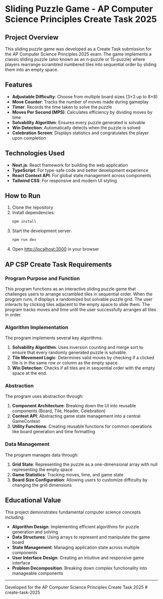 # Sliding Puzzle Game - AP Computer Science Principles Create Task 2025

## Project Overview

This sliding puzzle game was developed as a Create Task submission for the AP Computer Science Principles 2025 exam. The game implements a classic sliding puzzle (also known as an n-puzzle or 15-puzzle) where players rearrange scrambled numbered tiles into sequential order by sliding them into an empty space.

## Features

- **Adjustable Difficulty**: Choose from multiple board sizes (3×3 up to 8×8)
- **Move Counter**: Tracks the number of moves made during gameplay
- **Timer**: Records the time taken to solve the puzzle
- **Moves Per Second (MPS)**: Calculates efficiency by dividing moves by time
- **Solvability Algorithm**: Ensures every puzzle generated is solvable
- **Win Detection**: Automatically detects when the puzzle is solved
- **Celebration Screen**: Displays statistics and congratulates the player upon completion

## Technologies Used

- **Next.js**: React framework for building the web application
- **TypeScript**: For type-safe code and better development experience
- **React Context API**: For global state management across components
- **Tailwind CSS**: For responsive and modern UI styling

## How to Run

1. Clone the repository
2. Install dependencies:
   ```bash
   npm install
   ```
3. Start the development server:
   ```bash
   npm run dev
   ```
4. Open [http://localhost:3000](http://localhost:3000) in your browser

## AP CSP Create Task Requirements

### Program Purpose and Function
This program functions as an interactive sliding puzzle game that challenges users to arrange scrambled tiles in sequential order. When the program runs, it displays a randomized but solvable puzzle grid. The user interacts by clicking tiles adjacent to the empty space to slide them. The program tracks moves and time until the user successfully arranges all tiles in order.

### Algorithm Implementation
The program implements several key algorithms:

1. **Solvability Algorithm**: Uses inversion counting and merge sort to ensure that every randomly generated puzzle is solvable.
2. **Tile Movement Logic**: Determines valid moves by checking if a clicked tile is in the same row or column as the empty space.
3. **Win Detection**: Checks if all tiles are in sequential order with the empty space at the end.

### Abstraction
The program uses abstraction through:

1. **Component Architecture**: Breaking down the UI into reusable components (Board, Tile, Header, Celebration)
2. **Context API**: Abstracting game state management into a central GameContext
3. **Utility Functions**: Creating reusable functions for common operations like board generation and time formatting

### Data Management
The program manages data through:

1. **Grid State**: Representing the puzzle as a one-dimensional array with null representing the empty space
2. **Game Statistics**: Tracking moves, time, and game state
3. **Board Size Configuration**: Allowing users to customize difficulty by changing the grid dimensions

## Educational Value

This project demonstrates fundamental computer science concepts including:

- **Algorithm Design**: Implementing efficient algorithms for puzzle generation and solving
- **Data Structures**: Using arrays to represent and manipulate the game board
- **State Management**: Managing application state across multiple components
- **User Interface Design**: Creating an intuitive and responsive game interface
- **Problem Decomposition**: Breaking down complex functionality into manageable components
---

Developed for the AP Computer Science Principles Create Task 2025
#   c r e a t e - t a s k - 2 0 2 5  
 